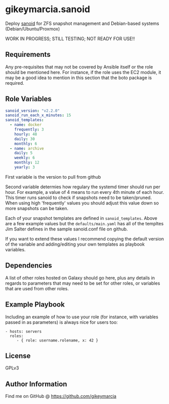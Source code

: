 gikeymarcia.sanoid
=========

Deploy [sanoid](https://github.com/jimsalterjrs/sanoid) for ZFS snapshot
management and Debian-based systems (Debian/Ubuntu/Proxmox)

WORK IN PROGRESS; STILL TESTING; NOT READY FOR USE!!

Requirements
------------

Any pre-requisites that may not be covered by Ansible itself or the role should be mentioned here. For instance, if the role uses the EC2 module, it may be a good idea to mention in this section that the boto package is required.

Role Variables
--------------

```yaml
sanoid_version: "v2.2.0"
sanoid_run_each_x_minutes: 15
sanoid_templates:
  - name: docker
    frequently: 3
    hourly: 48
    daily: 30
    monthly: 6
  - name: archive
    daily: 5
    weekly: 6
    monthly: 12
    yearly: 3
```

First variable is the version to pull from github

Second variable determies how regulary the systemd timer should run per hour.
For example, a value of 4 means to run every 4th minute of each hour. This
timer runs sanoid to check if snapshots need to be taken/pruned. When using
high 'frequently' values you should adjust this value down so more snapshots
can be taken.

Each of your snapshot templates are defined in `sanoid_templates`. Above are a
few example values but the `defaults/main.yaml` has all of the templtes Jim
Salter defines in the sample sanoid.conf file on github.

If you want to extend these values I recommend copying the default version of
the variable and adding/editing your own templates as playbook variables.

Dependencies
------------

A list of other roles hosted on Galaxy should go here, plus any details in regards to parameters that may need to be set for other roles, or variables that are used from other roles.

Example Playbook
----------------

Including an example of how to use your role (for instance, with variables passed in as parameters) is always nice for users too:

    - hosts: servers
      roles:
         - { role: username.rolename, x: 42 }

License
-------

GPLv3

Author Information
------------------

Find me on GitHub @ https://github.com/gikeymarcia
